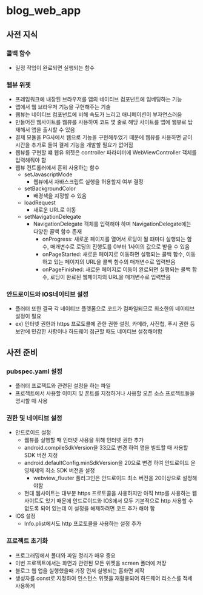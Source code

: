 # blog_web_app


## 사전 지식
### 콜백 함수
- 일정 작업이 완료되면 실행되는 함수
### 웹뷰 위젯
- 프레임워크에 내장된 브라우저를 앱의 네이티브 컴포넌트에 임베딩하는 기능
- 앱에서 웹 브라우저 기능을 구현해주는 기술
- 웹뷰는 네이티브 컴포넌트에 비해 속도가 느리고 애니메이션이 부자연스러움
- 만들어진 웹사이트를 웹뷰를 사용하여 코드 몇 줄로 해당 사이트를 앱에 웹뷰로 탑재해서 앱을 출시할 수 있음
- 결제 모듈을 PG사에서 웹으로 기능을 구현해두었기 때문에 웹뷰를 사용하면 굳이 시간을 추가로 들여 결제 기능을 개발할 필요가 없어짐
- 웹뷰를 구현할 떄 웹유 위젯은 controller 파라미터에 WebViewController 객체를 입력해줘야 함
- 웹뷰 컨트롤러에서 흔히 사용하는 함수
  - setJavascriptMode
    - 웹뷰에서 자바스크립트 실행을 허용할지 여부 결정
  - setBackgroundColor
    - 배경색을 지정할 수 있음
  - loadRequest 
    - 새로운 URL로 이동
  - setNavigationDelegate
    - NavigationDelegate 객체를 입력해야 하며 NavigationDelegate에는 다양한 콜백 함수 존재
      - onProgress: 새로운 페이지를 열어서 로딩이 될 떄마다 실행되는 함수, 매개변수로 로딩의 진행도를 0부터 1사이의 값으로 받을 수 있음
      - onPageStarted: 새로운 페이지로 이동하면 실행되는 콜백 함수, 이동하고 있는 페이지의 URL을 콜백 함수의 매개변수로 입력받음
      - onPageFinished: 새로운 페이지로 이동이 완료되면 실행되는 콜백 함수, 로딩이 완료된 웹페이지의 URL을 매개변수로 입력받음
### 안드로이드와 IOS네이티브 설정
- 플러터 또한 결국 각 네이티브 플렛폼으로 코드가 컴파일되므로 최소한의 네이티브 설정이 필요
- ex) 인터넷 권한과 https 프로토콜에 관한 권한 설정, 카메라, 사진첩, 푸시 권한 등 보안에 민감한 사항이나 하드웨어 접근할 때도 네이티브 설정해야함

## 사전 준비
### pubspec.yaml 설정
- 플러터 프로젝트와 관련된 설정을 하는 파일
- 프로젝트에서 사용할 이미지 및 폰트를 지정하거나 사용할 오픈 소스 프로젝트들을 명시할 때 사용
### 권한 및 네이티브 설정
- 안드로이드 설정
  - 웹뷰를 실행할 때 인터넷 사용을 위해 인터넷 권한 추가
  - android.compileSdkVersion을 33으로 변경 하여 앱을 빌드할 때 사용할 SDK 버전 지정
  - android.defaultConfig.minSdkVersion을 20으로 변경 하여 안드로이드 운영체제의 최소 SDK 버전을 설정
    - webview_fluuter 플러그인은 안드로이드 최소 버전을 20이상으로 설정해야함
  - 현대 웹사이트는 대부분 https 프로토콜을 사용하지만 아직 http를 사용하는 웹사이트도 있기 때문에 안드로이드와 IOS에서 모두 기본적으로 http 사용할 수 없도록 되어 있는데 이 설정을 해제하려면 코드 추가 해야 함
- IOS 설정
  - Info.plist에서도 http 프로토콜을 사용하는 설정 추가
### 프로젝트 초기화
- 프로그래밍에서 폴더와 파일 정리가 매우 중요
- 이번 프로젝트에서는 화면과 관련된 모든 위젯을 screen 폴더에 저장
- 블로그 웹 앱을 실행했을때 가장 먼저 실행되는 홈화면 제작
- 생성자를 const로 지정하여 인스턴스 위젯을 재활용되어 하드웨어 리소스를 적세 사용하게 
